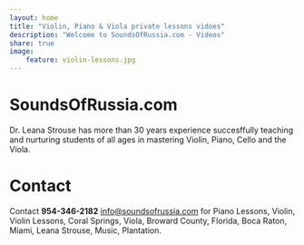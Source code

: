 ```yaml
---
layout: home
title: "Violin, Piano & Viola private lessons vidoes"
description: "Welcome to SoundsOfRussia.com - Videos"
share: true
image:
    feature: violin-lessons.jpg
---
```


# SoundsOfRussia.com

Dr. Leana Strouse has more than 30 years experience succesffully teaching and nurturing students of all ages in mastering Violin, Piano, Cello and the Viola.

# Contact 

Contact **954-346-2182** info@soundsofrussia.com for Piano Lessons, Violin, Violin Lessons, Coral Springs, Viola, Broward County, Florida, Boca Raton, Miami, Leana Strouse, Music, Plantation.
